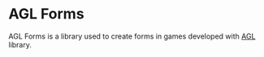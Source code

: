 # AGL Forms

AGL Forms is a library used to create forms in games developed with 
[AGL](http://github.com/yurids/agl) library.
